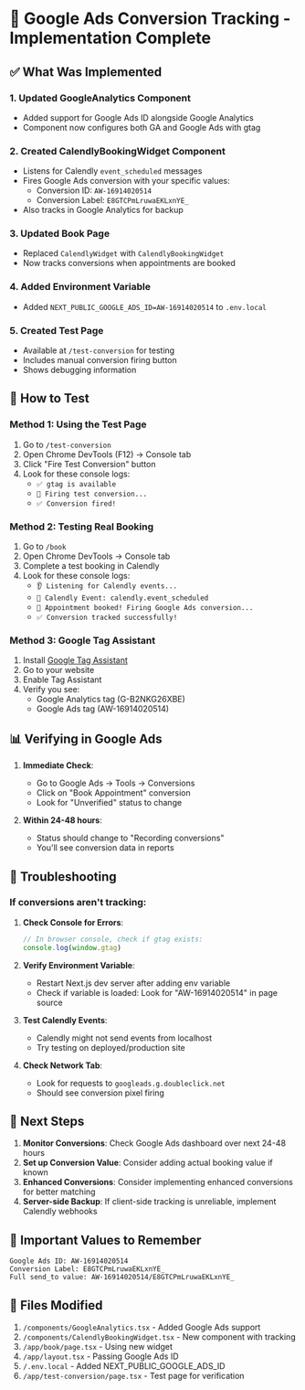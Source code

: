 # 🎯 Google Ads Conversion Tracking - Implementation Complete

## ✅ What Was Implemented

### 1. Updated GoogleAnalytics Component
- Added support for Google Ads ID alongside Google Analytics
- Component now configures both GA and Google Ads with gtag

### 2. Created CalendlyBookingWidget Component
- Listens for Calendly `event_scheduled` messages
- Fires Google Ads conversion with your specific values:
  - Conversion ID: `AW-16914020514`
  - Conversion Label: `E8GTCPmLruwaEKLxnYE_`
- Also tracks in Google Analytics for backup

### 3. Updated Book Page
- Replaced `CalendlyWidget` with `CalendlyBookingWidget`
- Now tracks conversions when appointments are booked

### 4. Added Environment Variable
- Added `NEXT_PUBLIC_GOOGLE_ADS_ID=AW-16914020514` to `.env.local`

### 5. Created Test Page
- Available at `/test-conversion` for testing
- Includes manual conversion firing button
- Shows debugging information

## 🧪 How to Test

### Method 1: Using the Test Page
1. Go to `/test-conversion`
2. Open Chrome DevTools (F12) → Console tab
3. Click "Fire Test Conversion" button
4. Look for these console logs:
   - `✅ gtag is available`
   - `🚀 Firing test conversion...`
   - `✅ Conversion fired!`

### Method 2: Testing Real Booking
1. Go to `/book`
2. Open Chrome DevTools → Console tab
3. Complete a test booking in Calendly
4. Look for these console logs:
   - `👂 Listening for Calendly events...`
   - `📅 Calendly Event: calendly.event_scheduled`
   - `🎉 Appointment booked! Firing Google Ads conversion...`
   - `✅ Conversion tracked successfully!`

### Method 3: Google Tag Assistant
1. Install [Google Tag Assistant](https://chrome.google.com/webstore/detail/tag-assistant-legacy-by-g/kejbdjndbnbjgmefkgdddjlbokphdefk)
2. Go to your website
3. Enable Tag Assistant
4. Verify you see:
   - Google Analytics tag (G-B2NKG26XBE)
   - Google Ads tag (AW-16914020514)

## 📊 Verifying in Google Ads

1. **Immediate Check**: 
   - Go to Google Ads → Tools → Conversions
   - Click on "Book Appointment" conversion
   - Look for "Unverified" status to change

2. **Within 24-48 hours**:
   - Status should change to "Recording conversions"
   - You'll see conversion data in reports

## 🚨 Troubleshooting

### If conversions aren't tracking:

1. **Check Console for Errors**:
   ```javascript
   // In browser console, check if gtag exists:
   console.log(window.gtag)
   ```

2. **Verify Environment Variable**:
   - Restart Next.js dev server after adding env variable
   - Check if variable is loaded: Look for "AW-16914020514" in page source

3. **Test Calendly Events**:
   - Calendly might not send events from localhost
   - Try testing on deployed/production site

4. **Check Network Tab**:
   - Look for requests to `googleads.g.doubleclick.net`
   - Should see conversion pixel firing

## 🎉 Next Steps

1. **Monitor Conversions**: Check Google Ads dashboard over next 24-48 hours
2. **Set up Conversion Value**: Consider adding actual booking value if known
3. **Enhanced Conversions**: Consider implementing enhanced conversions for better matching
4. **Server-side Backup**: If client-side tracking is unreliable, implement Calendly webhooks

## 📝 Important Values to Remember

```
Google Ads ID: AW-16914020514
Conversion Label: E8GTCPmLruwaEKLxnYE_
Full send_to value: AW-16914020514/E8GTCPmLruwaEKLxnYE_
```

## 🔧 Files Modified

1. `/components/GoogleAnalytics.tsx` - Added Google Ads support
2. `/components/CalendlyBookingWidget.tsx` - New component with tracking
3. `/app/book/page.tsx` - Using new widget
4. `/app/layout.tsx` - Passing Google Ads ID
5. `/.env.local` - Added NEXT_PUBLIC_GOOGLE_ADS_ID
6. `/app/test-conversion/page.tsx` - Test page for verification